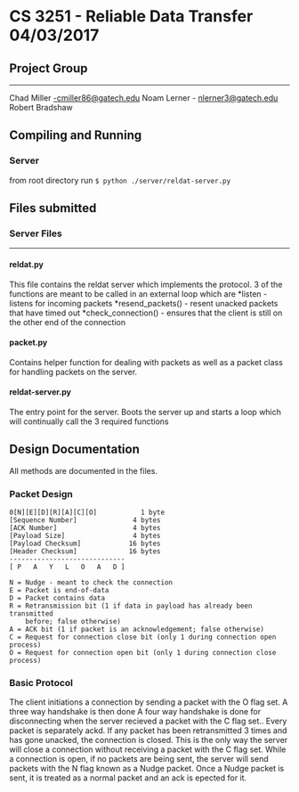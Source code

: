 # CS 3251 - Reliable Data Transfer 04/03/2017
## Project Group
--------------------------------
Chad Miller -cmiller86@gatech.edu
Noam Lerner - nlerner3@gatech.edu
Robert Bradshaw

## Compiling and Running

### Server
from root directory run `$ python ./server/reldat-server.py `

## Files submitted

### Server Files
------------------------------
#### reldat.py
This file contains the reldat server which implements the protocol. 3 of the functions are meant to be called in
an external loop which are
 *listen - listens for incoming packets
 *resend_packets() - resent unacked packets that have timed out
 *check_connection() - ensures that the client is still on the other end of the connection

#### packet.py
Contains helper function for dealing with packets as well as a packet class for handling packets on the server.

#### reldat-server.py
The entry point for the server. Boots the server up and starts a loop which will continually call the 3 required functions

## Design Documentation

All methods are documented in the files.

### Packet Design
    0[N][E][D][R][A][C][O]           1 byte
    [Sequence Number]              4 bytes
    [ACK Number]                   4 bytes
    [Payload Size]                 4 bytes
    [Payload Checksum]            16 bytes
    [Header Checksum]             16 bytes
    -----------------------------
    [ P   A   Y   L   O   A   D ]

    N = Nudge - meant to check the connection
    E = Packet is end-of-data
    D = Packet contains data
    R = Retransmission bit (1 if data in payload has already been transmitted
        before; false otherwise)
    A = ACK bit (1 if packet is an acknowledgement; false otherwise)
    C = Request for connection close bit (only 1 during connection open process)
    O = Request for connection open bit (only 1 during connection close process)

### Basic Protocol
The client initiations a connection by sending a packet with the O flag set. A three way handshake is then done
A four way handshake is done for disconnecting when the server recieved a packet with the C flag set..
Every packet is separately ackd. If any packet has been retransmitted 3 times and has gone unacked, the connection
is closed. This is the only way the server will close a connection without receiving a packet with the C flag set.
While a connection is open, if no packets are being sent, the server will send packets with the N flag known as a
Nudge packet. Once a Nudge packet is sent, it is treated as a normal packet and an ack is epected for it.

